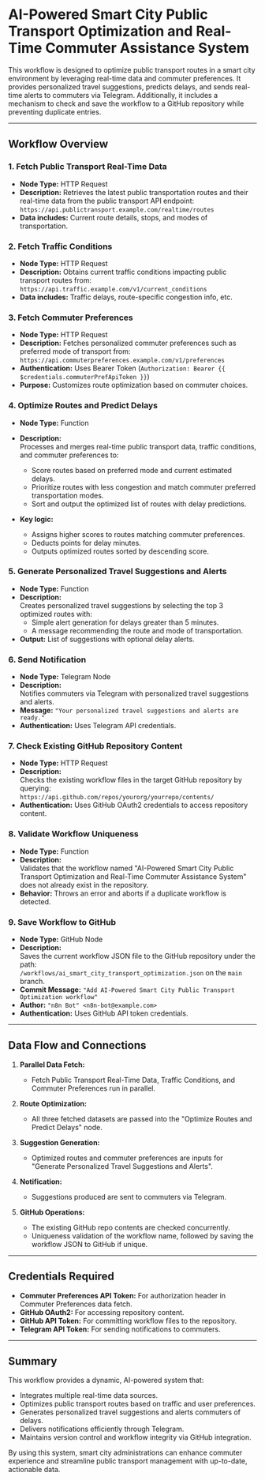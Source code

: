 # AI-Powered Smart City Public Transport Optimization and Real-Time Commuter Assistance System

This workflow is designed to optimize public transport routes in a smart city environment by leveraging real-time data and commuter preferences. It provides personalized travel suggestions, predicts delays, and sends real-time alerts to commuters via Telegram. Additionally, it includes a mechanism to check and save the workflow to a GitHub repository while preventing duplicate entries.

---

## Workflow Overview

### 1. Fetch Public Transport Real-Time Data
- **Node Type:** HTTP Request  
- **Description:** Retrieves the latest public transportation routes and their real-time data from the public transport API endpoint:  
  `https://api.publictransport.example.com/realtime/routes`  
- **Data includes:** Current route details, stops, and modes of transportation.

### 2. Fetch Traffic Conditions
- **Node Type:** HTTP Request  
- **Description:** Obtains current traffic conditions impacting public transport routes from:  
  `https://api.traffic.example.com/v1/current_conditions`  
- **Data includes:** Traffic delays, route-specific congestion info, etc.

### 3. Fetch Commuter Preferences
- **Node Type:** HTTP Request  
- **Description:** Fetches personalized commuter preferences such as preferred mode of transport from:  
  `https://api.commuterpreferences.example.com/v1/preferences`  
- **Authentication:** Uses Bearer Token (`Authorization: Bearer {{ $credentials.commuterPrefApiToken }}`)  
- **Purpose:** Customizes route optimization based on commuter choices.

### 4. Optimize Routes and Predict Delays
- **Node Type:** Function  
- **Description:**  
  Processes and merges real-time public transport data, traffic conditions, and commuter preferences to:  
  - Score routes based on preferred mode and current estimated delays.  
  - Prioritize routes with less congestion and match commuter preferred transportation modes.  
  - Sort and output the optimized list of routes with delay predictions.

- **Key logic:**  
  - Assigns higher scores to routes matching commuter preferences.  
  - Deducts points for delay minutes.  
  - Outputs optimized routes sorted by descending score.

### 5. Generate Personalized Travel Suggestions and Alerts
- **Node Type:** Function  
- **Description:**  
  Creates personalized travel suggestions by selecting the top 3 optimized routes with:  
  - Simple alert generation for delays greater than 5 minutes.  
  - A message recommending the route and mode of transportation.  
- **Output:** List of suggestions with optional delay alerts.

### 6. Send Notification
- **Node Type:** Telegram Node  
- **Description:**  
  Notifies commuters via Telegram with personalized travel suggestions and alerts.  
- **Message:** `"Your personalized travel suggestions and alerts are ready."`  
- **Authentication:** Uses Telegram API credentials.

### 7. Check Existing GitHub Repository Content
- **Node Type:** HTTP Request  
- **Description:**  
  Checks the existing workflow files in the target GitHub repository by querying:  
  `https://api.github.com/repos/yourorg/yourrepo/contents/`  
- **Authentication:** Uses GitHub OAuth2 credentials to access repository content.

### 8. Validate Workflow Uniqueness
- **Node Type:** Function  
- **Description:**  
  Validates that the workflow named "AI-Powered Smart City Public Transport Optimization and Real-Time Commuter Assistance System" does not already exist in the repository.  
- **Behavior:** Throws an error and aborts if a duplicate workflow is detected.

### 9. Save Workflow to GitHub
- **Node Type:** GitHub Node  
- **Description:**  
  Saves the current workflow JSON file to the GitHub repository under the path:  
  `/workflows/ai_smart_city_transport_optimization.json` on the `main` branch.  
- **Commit Message:** `"Add AI-Powered Smart City Public Transport Optimization workflow"`  
- **Author:** `"n8n Bot" <n8n-bot@example.com>`  
- **Authentication:** Uses GitHub API token credentials.

---

## Data Flow and Connections

1. **Parallel Data Fetch:**  
   - Fetch Public Transport Real-Time Data, Traffic Conditions, and Commuter Preferences run in parallel.

2. **Route Optimization:**  
   - All three fetched datasets are passed into the "Optimize Routes and Predict Delays" node.

3. **Suggestion Generation:**  
   - Optimized routes and commuter preferences are inputs for "Generate Personalized Travel Suggestions and Alerts".

4. **Notification:**  
   - Suggestions produced are sent to commuters via Telegram.

5. **GitHub Operations:**  
   - The existing GitHub repo contents are checked concurrently.  
   - Uniqueness validation of the workflow name, followed by saving the workflow JSON to GitHub if unique.

---

## Credentials Required

- **Commuter Preferences API Token:** For authorization header in Commuter Preferences data fetch.
- **GitHub OAuth2:** For accessing repository content.
- **GitHub API Token:** For committing workflow files to the repository.
- **Telegram API Token:** For sending notifications to commuters.

---

## Summary

This workflow provides a dynamic, AI-powered system that:

- Integrates multiple real-time data sources.
- Optimizes public transport routes based on traffic and user preferences.
- Generates personalized travel suggestions and alerts commuters of delays.
- Delivers notifications efficiently through Telegram.
- Maintains version control and workflow integrity via GitHub integration.

By using this system, smart city administrations can enhance commuter experience and streamline public transport management with up-to-date, actionable data.